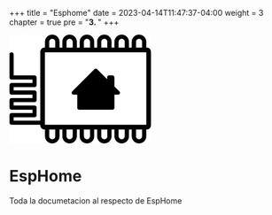+++
title = "Esphome"
date = 2023-04-14T11:47:37-04:00
weight = 3
chapter = true
pre = "<b>3. </b>"
+++

![EspHome](./images/logo.png)

# EspHome

Toda la documetacion al respecto de EspHome
